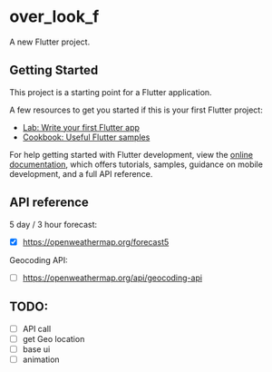# over_look_f

A new Flutter project.

## Getting Started

This project is a starting point for a Flutter application.

A few resources to get you started if this is your first Flutter project:

- [Lab: Write your first Flutter app](https://docs.flutter.dev/get-started/codelab)
- [Cookbook: Useful Flutter samples](https://docs.flutter.dev/cookbook)

For help getting started with Flutter development, view the
[online documentation](https://docs.flutter.dev/), which offers tutorials,
samples, guidance on mobile development, and a full API reference.

## API reference

5 day / 3 hour forecast:

- [x] https://openweathermap.org/forecast5

Geocoding API:

- [ ] https://openweathermap.org/api/geocoding-api

## TODO:

- [ ] API call
- [ ] get Geo location
- [ ] base ui
- [ ] animation
